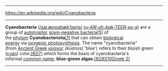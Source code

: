
---

https://en.wikipedia.org/wiki/Cyanobacteria

---

**Cyanobacteria** ([/saɪˌænoʊbækˈtɪəriə/](https://en.wikipedia.org/wiki/Help:IPA/English "Help:IPA/English") [_sy-AN-oh-bak-TEER-ee-ə_](https://en.wikipedia.org/wiki/Help:Pronunciation_respelling_key "Help:Pronunciation respelling key")) are a group of [autotrophic](https://en.wikipedia.org/wiki/Autotrophic "Autotrophic") [gram-negative bacteria](https://en.wikipedia.org/wiki/Gram-negative_bacteria "Gram-negative bacteria")[[5]](https://en.wikipedia.org/wiki/Cyanobacteria#cite_note-6) of the [phylum](https://en.wikipedia.org/wiki/Phylum "Phylum") **Cyanobacteriota**[[1]](https://en.wikipedia.org/wiki/Cyanobacteria#cite_note-Oren22-1) that can obtain [biological energy](https://en.wikipedia.org/wiki/Biological_energy "Biological energy") via [oxygenic photosynthesis](https://en.wikipedia.org/wiki/Oxygenic_photosynthesis "Oxygenic photosynthesis"). The name "cyanobacteria" (from [Ancient Greek](https://en.wikipedia.org/wiki/Ancient_Greek_language "Ancient Greek language") [κύανος](https://en.wiktionary.org/wiki/%CE%BA%CF%8D%CE%B1%CE%BD%CE%BF%CF%82#Ancient_Greek "wikt:κύανος") _(_kúanos_)_ 'blue') refers to their bluish green ([cyan](https://en.wikipedia.org/wiki/Cyan "Cyan")) color,[[6]](https://en.wikipedia.org/wiki/Cyanobacteria#cite_note-7)[[7]](https://en.wikipedia.org/wiki/Cyanobacteria#cite_note-8) which forms the basis of cyanobacteria's informal [common name](https://en.wikipedia.org/wiki/Common_name "Common name"), **blue-green algae**.[[8]](https://en.wikipedia.org/wiki/Cyanobacteria#cite_note-ucmp-cyanobacteria-lh-9)[[9]](https://en.wikipedia.org/wiki/Cyanobacteria#cite_note-ncbi-taxonomy-10)[[10]](https://en.wikipedia.org/wiki/Cyanobacteria#cite_note-Allaby_92-11)[[note 2]](https://en.wikipedia.org/wiki/Cyanobacteria#cite_note-12)

---

